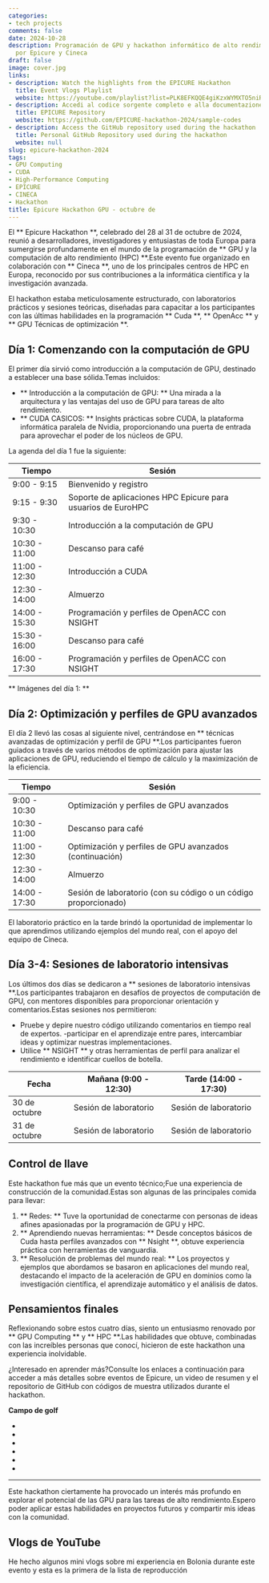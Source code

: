 ```yaml
---
categories:
- tech projects
comments: false
date: 2024-10-28
description: Programación de GPU y hackathon informático de alto rendimiento alojado
  por Epicure y Cineca
draft: false
image: cover.jpg
links:
- description: Watch the highlights from the EPICURE Hackathon
  title: Event Vlogs Playlist
  website: https://youtube.com/playlist?list=PLK8EFKQQE4giKzxWYMXTO5niRR4t380hR&feature=shared
- description: Accedi al codice sorgente completo e alla documentazione
  title: EPICURE Repository
  website: https://github.com/EPICURE-hackathon-2024/sample-codes
- description: Access the GitHub repository used during the hackathon
  title: Personal GitHub Repository used during the hackathon
  website: null
slug: epicure-hackathon-2024
tags:
- GPU Computing
- CUDA
- High-Performance Computing
- EPICURE
- CINECA
- Hackathon
title: Epicure Hackathon GPU - octubre de
---
```


<!-- hash: 5db97d7a7fa4 -->
El ** Epicure Hackathon **, celebrado del 28 al 31 de octubre de 2024, reunió a desarrolladores, investigadores y entusiastas de toda Europa para sumergirse profundamente en el mundo de la programación de ** GPU y la computación de alto rendimiento (HPC) **.Este evento fue organizado en colaboración con ** Cineca **, uno de los principales centros de HPC en Europa, reconocido por sus contribuciones a la informática científica y la investigación avanzada.

El hackathon estaba meticulosamente estructurado, con laboratorios prácticos y sesiones teóricas, diseñadas para capacitar a los participantes con las últimas habilidades en la programación ** Cuda **, ** OpenAcc ** y ** GPU Técnicas de optimización **.

## Día 1: Comenzando con la computación de GPU
El primer día sirvió como introducción a la computación de GPU, destinado a establecer una base sólida.Temas incluidos:
- ** Introducción a la computación de GPU: ** Una mirada a la arquitectura y las ventajas del uso de GPU para tareas de alto rendimiento.
- ** CUDA CASICOS: ** Insights prácticas sobre CUDA, la plataforma informática paralela de Nvidia, proporcionando una puerta de entrada para aprovechar el poder de los núcleos de GPU.

La agenda del día 1 fue la siguiente:

|Tiempo |Sesión |
| --------------- | --------- |
|9:00 - 9:15 |Bienvenido y registro |
|9:15 - 9:30 |Soporte de aplicaciones HPC Epicure para usuarios de EuroHPC |
|9:30 - 10:30 |Introducción a la computación de GPU |
|10:30 - 11:00 |Descanso para café |
|11:00 - 12:30 |Introducción a CUDA |
|12:30 - 14:00 |Almuerzo |
|14:00 - 15:30 |Programación y perfiles de OpenACC con NSIGHT |
|15:30 - 16:00 |Descanso para café |
|16:00 - 17:30 |Programación y perfiles de OpenACC con NSIGHT |

** Imágenes del día 1: **



## Día 2: Optimización y perfiles de GPU avanzados

El día 2 llevó las cosas al siguiente nivel, centrándose en ** técnicas avanzadas de optimización y perfil de GPU **.Los participantes fueron guiados a través de varios métodos de optimización para ajustar las aplicaciones de GPU, reduciendo el tiempo de cálculo y la maximización de la eficiencia.

|Tiempo |Sesión |
| --------------- | --------- |
|9:00 - 10:30 |Optimización y perfiles de GPU avanzados |
|10:30 - 11:00 |Descanso para café |
|11:00 - 12:30 |Optimización y perfiles de GPU avanzados (continuación) |
|12:30 - 14:00 |Almuerzo |
|14:00 - 17:30 |Sesión de laboratorio (con su código o un código proporcionado) |

El laboratorio práctico en la tarde brindó la oportunidad de implementar lo que aprendimos utilizando ejemplos del mundo real, con el apoyo del equipo de Cineca.

## Día 3-4: Sesiones de laboratorio intensivas

Los últimos dos días se dedicaron a ** sesiones de laboratorio intensivas **.Los participantes trabajaron en desafíos de proyectos de computación de GPU, con mentores disponibles para proporcionar orientación y comentarios.Estas sesiones nos permitieron:
- Pruebe y depire nuestro código utilizando comentarios en tiempo real de expertos.
-participar en el aprendizaje entre pares, intercambiar ideas y optimizar nuestras implementaciones.
- Utilice ** NSIGHT ** y otras herramientas de perfil para analizar el rendimiento e identificar cuellos de botella.

|Fecha |Mañana (9:00 - 12:30) |Tarde (14:00 - 17:30) |
| ------------ | ------------------------- | ---------------------------- |
|30 de octubre |Sesión de laboratorio |Sesión de laboratorio |
|31 de octubre |Sesión de laboratorio |Sesión de laboratorio |

## Control de llave

Este hackathon fue más que un evento técnico;Fue una experiencia de construcción de la comunidad.Estas son algunas de las principales comida para llevar:
1. ** Redes: ** Tuve la oportunidad de conectarme con personas de ideas afines apasionadas por la programación de GPU y HPC.
2. ** Aprendiendo nuevas herramientas: ** Desde conceptos básicos de Cuda hasta perfiles avanzados con ** Nsight **, obtuve experiencia práctica con herramientas de vanguardia.
3. ** Resolución de problemas del mundo real: ** Los proyectos y ejemplos que abordamos se basaron en aplicaciones del mundo real, destacando el impacto de la aceleración de GPU en dominios como la investigación científica, el aprendizaje automático y el análisis de datos.

## Pensamientos finales

Reflexionando sobre estos cuatro días, siento un entusiasmo renovado por ** GPU Computing ** y ** HPC **.Las habilidades que obtuve, combinadas con las increíbles personas que conocí, hicieron de este hackathon una experiencia inolvidable.

¿Interesado en aprender más?Consulte los enlaces a continuación para acceder a más detalles sobre eventos de Epicure, un video de resumen y el repositorio de GitHub con códigos de muestra utilizados durante el hackathon.

**Campo de golf**

- 
- 
- 
- 
- 
- 

---

Este hackathon ciertamente ha provocado un interés más profundo en explorar el potencial de las GPU para las tareas de alto rendimiento.Espero poder aplicar estas habilidades en proyectos futuros y compartir mis ideas con la comunidad.



## Vlogs de YouTube
He hecho algunos mini vlogs sobre mi experiencia en Bolonia durante este evento y esta es la primera de la lista de reproducción
